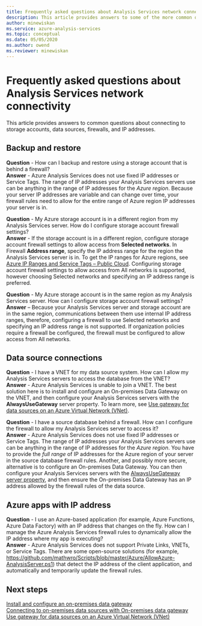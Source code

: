 ```yaml
---
title: Frequently asked questions about Analysis Services network connectivity | Microsoft Docs
description: This article provides answers to some of the more common questions about Analysis Services network connectivity.
author: minewiskan
ms.service: azure-analysis-services
ms.topic: conceptual
ms.date: 05/05/2020
ms.author: owend
ms.reviewer: minewiskan
---
```


# Frequently asked questions about Analysis Services network connectivity

This article provides answers to common questions about connecting to storage accounts, data sources, firewalls, and IP addresses.

## Backup and restore

**Question** - How can I backup and restore using a storage account that is behind a firewall?   
**Answer** - Azure Analysis Services does not use fixed IP addresses or Service Tags. The range of IP addresses your Analysis Services servers use can be anything in the range of IP addresses for the *Azure region*. Because your server IP addresses are variable and can change over time, your firewall rules need to allow for the entire range of Azure region IP addresses your server is in.

**Question** - My Azure storage account is in a different region from my Analysis Services server. How do I configure storage account firewall settings?   
**Answer** - If the storage account is in a different region, configure storage account firewall settings to allow access from **Selected networks**. In Firewall **Address range**, specify the IP address range for the region the Analysis Services server is in. To get the IP ranges for Azure regions, see [Azure IP Ranges and Service Tags – Public Cloud](https://www.microsoft.com/download/details.aspx?id=56519). Configuring storage account firewall settings to allow access from All networks is supported, however choosing Selected networks and specifying an IP address range is preferred. 

**Question** - My Azure storage account is in the same region as my Analysis Services server. How can I configure storage account firewall settings?   
**Answer** – Because your Analysis Services server and storage account are in the same region, communications between them use internal IP address ranges, therefore, configuring a firewall to use Selected networks and specifying an IP address range is not supported. If organization policies require a firewall be configured, the firewall must be configured to allow access from All networks.


## Data source connections

**Question** - I have a VNET for my data source system. How can I allow my Analysis Services servers to access the database from the VNET?   
**Answer** - Azure Analysis Services is unable to join a VNET. The best solution here is to install and configure an On-premises Data Gateway on the VNET, and then configure your Analysis Services servers with the **AlwaysUseGateway** server property. To learn more, see [Use gateway for data sources on an Azure Virtual Network (VNet)](analysis-services-vnet-gateway.md).

**Question** - I have a source database behind a firewall. How can I configure the firewall to allow my Analysis Services server to access it?   
**Answer** - Azure Analysis Services does not use fixed IP addresses or Service Tags. The range of IP addresses your Analysis Services servers use can be anything in the range of IP addresses for the *Azure region*. You  have to provide the *full range* of IP addresses for the Azure region of your server in the source database firewall rules. Another, and possibly more secure, alternative is to configure an On-premises Data Gateway. You can then configure your Analysis Services servers with the [AlwaysUseGateway server property](analysis-services-vnet-gateway.md#configure-alwaysusegateway-property), and then ensure the On-premises Data Gateway has an IP address allowed by the firewall rules of the data source.

## Azure apps with IP address

**Question** - I use an Azure-based application (for example, Azure Functions, Azure Data Factory) with an IP address that changes on the fly. How can I manage the Azure Analysis Services firewall rules to dynamically allow the IP address where my app is executing?   
**Answer** - Azure Analysis Services does not support Private Links, VNETs, or Service Tags. There are some open-source solutions (for example, https://github.com/mathwro/Scripts/blob/master/Azure/AllowAzure-AnalysisServer.ps1) that detect the IP address of the client application, and automatically and temporarily update the firewall rules.


## Next steps

[Install and configure an on-premises data gateway](analysis-services-gateway-install.md)   
[Connecting to on-premises data sources with On-premises data gateway](analysis-services-gateway.md)   
[Use gateway for data sources on an Azure Virtual Network (VNet)](analysis-services-vnet-gateway.md)
